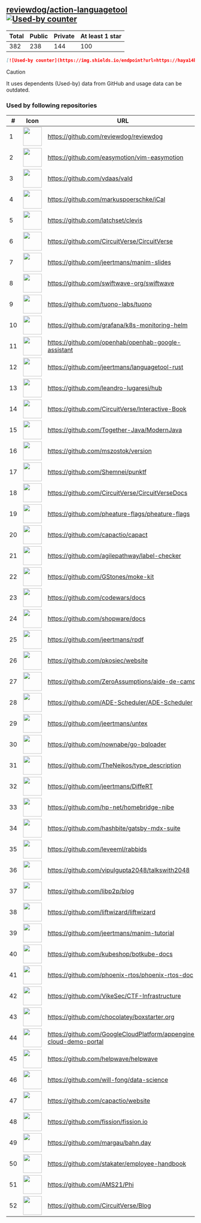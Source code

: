 





## [reviewdog/action-languagetool](https://github.com/reviewdog/action-languagetool) [![Used-by counter](https://img.shields.io/endpoint?url=https://haya14busa.github.io/github-used-by/data/reviewdog/action-languagetool/shieldsio.json)](https://github.com/haya14busa/github-used-by/tree/main/repo/reviewdog/action-languagetool)

| Total | Public | Private | At least 1 star
| ----- | ------ | ------- | ---------------
| 382 | 238 | 144 | 100 |

```md
[![Used-by counter](https://img.shields.io/endpoint?url=https://haya14busa.github.io/github-used-by/data/reviewdog/action-languagetool/shieldsio.json)](https://github.com/haya14busa/github-used-by/tree/main/repo/reviewdog/action-languagetool)
```

> [!CAUTION]
> It uses dependents (Used-by) data from GitHub and usage data can be outdated.

### Used by following repositories

| # | Icon | URL | Stars |
| -- | -- | -- | -- | 
|1|<img src="https://github.com/reviewdog.png" width=50 height=50>|https://github.com/reviewdog/reviewdog|8115|
|2|<img src="https://github.com/easymotion.png" width=50 height=50>|https://github.com/easymotion/vim-easymotion|7541|
|3|<img src="https://github.com/vdaas.png" width=50 height=50>|https://github.com/vdaas/vald|1562|
|4|<img src="https://github.com/markuspoerschke.png" width=50 height=50>|https://github.com/markuspoerschke/iCal|1136|
|5|<img src="https://github.com/latchset.png" width=50 height=50>|https://github.com/latchset/clevis|970|
|6|<img src="https://github.com/CircuitVerse.png" width=50 height=50>|https://github.com/CircuitVerse/CircuitVerse|918|
|7|<img src="https://github.com/jeertmans.png" width=50 height=50>|https://github.com/jeertmans/manim-slides|528|
|8|<img src="https://github.com/swiftwave-org.png" width=50 height=50>|https://github.com/swiftwave-org/swiftwave|525|
|9|<img src="https://github.com/tuono-labs.png" width=50 height=50>|https://github.com/tuono-labs/tuono|516|
|10|<img src="https://github.com/grafana.png" width=50 height=50>|https://github.com/grafana/k8s-monitoring-helm|267|
|11|<img src="https://github.com/openhab.png" width=50 height=50>|https://github.com/openhab/openhab-google-assistant|173|
|12|<img src="https://github.com/jeertmans.png" width=50 height=50>|https://github.com/jeertmans/languagetool-rust|168|
|13|<img src="https://github.com/leandro-lugaresi.png" width=50 height=50>|https://github.com/leandro-lugaresi/hub|146|
|14|<img src="https://github.com/CircuitVerse.png" width=50 height=50>|https://github.com/CircuitVerse/Interactive-Book|142|
|15|<img src="https://github.com/Together-Java.png" width=50 height=50>|https://github.com/Together-Java/ModernJava|107|
|16|<img src="https://github.com/mszostok.png" width=50 height=50>|https://github.com/mszostok/version|103|
|17|<img src="https://github.com/Shemnei.png" width=50 height=50>|https://github.com/Shemnei/punktf|95|
|18|<img src="https://github.com/CircuitVerse.png" width=50 height=50>|https://github.com/CircuitVerse/CircuitVerseDocs|88|
|19|<img src="https://github.com/pheature-flags.png" width=50 height=50>|https://github.com/pheature-flags/pheature-flags|81|
|20|<img src="https://github.com/capactio.png" width=50 height=50>|https://github.com/capactio/capact|79|
|21|<img src="https://github.com/agilepathway.png" width=50 height=50>|https://github.com/agilepathway/label-checker|77|
|22|<img src="https://github.com/GStones.png" width=50 height=50>|https://github.com/GStones/moke-kit|73|
|23|<img src="https://github.com/codewars.png" width=50 height=50>|https://github.com/codewars/docs|56|
|24|<img src="https://github.com/shopware.png" width=50 height=50>|https://github.com/shopware/docs|51|
|25|<img src="https://github.com/jeertmans.png" width=50 height=50>|https://github.com/jeertmans/rpdf|36|
|26|<img src="https://github.com/pkosiec.png" width=50 height=50>|https://github.com/pkosiec/website|30|
|27|<img src="https://github.com/ZeroAssumptions.png" width=50 height=50>|https://github.com/ZeroAssumptions/aide-de-camp|30|
|28|<img src="https://github.com/ADE-Scheduler.png" width=50 height=50>|https://github.com/ADE-Scheduler/ADE-Scheduler|28|
|29|<img src="https://github.com/jeertmans.png" width=50 height=50>|https://github.com/jeertmans/untex|27|
|30|<img src="https://github.com/nownabe.png" width=50 height=50>|https://github.com/nownabe/go-bqloader|21|
|31|<img src="https://github.com/TheNeikos.png" width=50 height=50>|https://github.com/TheNeikos/type_description|19|
|32|<img src="https://github.com/jeertmans.png" width=50 height=50>|https://github.com/jeertmans/DiffeRT|18|
|33|<img src="https://github.com/hp-net.png" width=50 height=50>|https://github.com/hp-net/homebridge-nibe|16|
|34|<img src="https://github.com/hashbite.png" width=50 height=50>|https://github.com/hashbite/gatsby-mdx-suite|14|
|35|<img src="https://github.com/leveeml.png" width=50 height=50>|https://github.com/leveeml/rabbids|14|
|36|<img src="https://github.com/vipulgupta2048.png" width=50 height=50>|https://github.com/vipulgupta2048/talkswith2048|12|
|37|<img src="https://github.com/libp2p.png" width=50 height=50>|https://github.com/libp2p/blog|9|
|38|<img src="https://github.com/liftwizard.png" width=50 height=50>|https://github.com/liftwizard/liftwizard|9|
|39|<img src="https://github.com/jeertmans.png" width=50 height=50>|https://github.com/jeertmans/manim-tutorial|9|
|40|<img src="https://github.com/kubeshop.png" width=50 height=50>|https://github.com/kubeshop/botkube-docs|8|
|41|<img src="https://github.com/phoenix-rtos.png" width=50 height=50>|https://github.com/phoenix-rtos/phoenix-rtos-doc|8|
|42|<img src="https://github.com/VikeSec.png" width=50 height=50>|https://github.com/VikeSec/CTF-Infrastructure|8|
|43|<img src="https://github.com/chocolatey.png" width=50 height=50>|https://github.com/chocolatey/boxstarter.org|7|
|44|<img src="https://github.com/GoogleCloudPlatform.png" width=50 height=50>|https://github.com/GoogleCloudPlatform/appengine-cloud-demo-portal|7|
|45|<img src="https://github.com/helpwave.png" width=50 height=50>|https://github.com/helpwave/helpwave|6|
|46|<img src="https://github.com/will-fong.png" width=50 height=50>|https://github.com/will-fong/data-science|6|
|47|<img src="https://github.com/capactio.png" width=50 height=50>|https://github.com/capactio/website|6|
|48|<img src="https://github.com/fission.png" width=50 height=50>|https://github.com/fission/fission.io|6|
|49|<img src="https://github.com/margau.png" width=50 height=50>|https://github.com/margau/bahn.day|5|
|50|<img src="https://github.com/stakater.png" width=50 height=50>|https://github.com/stakater/employee-handbook|5|
|51|<img src="https://github.com/AMS21.png" width=50 height=50>|https://github.com/AMS21/Phi|5|
|52|<img src="https://github.com/CircuitVerse.png" width=50 height=50>|https://github.com/CircuitVerse/Blog|5|
